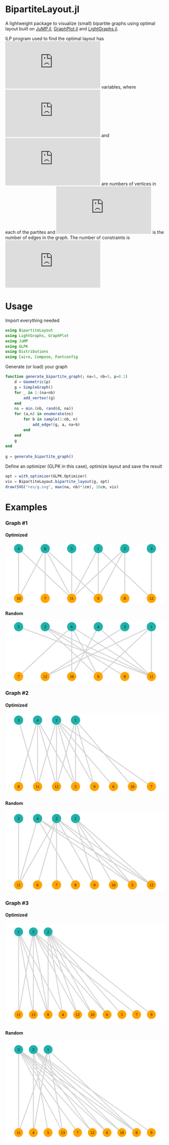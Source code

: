 # BipartiteLayout.jl
A lightweight package to visualize (small) bipartite graphs using optimal layout built on [JuMP.jl](http://www.juliaopt.org/JuMP.jl/v0.15/), [GraphPlot.jl](https://github.com/JuliaGraphs/GraphPlot.jl) and [LightGraphs.jl](https://github.com/JuliaGraphs/LightGraphs.jl).

ILP program used to find the optimal layout has ![equation](https://latex.codecogs.com/svg.latex?%5Cinline%20%7CA%7C%5E2%20&plus;%20%7CB%7C%5E2%20&plus;%20%7CE%7C) variables, where ![equation](https://latex.codecogs.com/svg.latex?%5Cinline%20%7CA%7C) and ![equation](https://latex.codecogs.com/svg.latex?%5Cinline%20%7CB%7C) are numbers of vertices in each of the partites and ![equation](https://latex.codecogs.com/svg.latex?%5Cinline%20%7CE%7C) is the number of edges in the graph. The number of constraints is ![equation](https://latex.codecogs.com/svg.latex?%5Cinline%202%28%7CA%7C%20&plus;%20%7CB%7C%20&plus;%20%7CE%7C%29)

# Usage

Import everything needed

```julia
using BipartiteLayout
using LightGraphs, GraphPlot
using JuMP
using GLPK
using Distributions
using Cairo, Compose, Fontconfig
```

Generate (or load) your graph

```julia
function generate_bipartite_graph(; na=5, nb=5, p=0.1)
    d = Geometric(p)
    g = SimpleGraph()
    for _ in 1:(na+nb)
        add_vertex!(g)
    end
    ns = min.(nb, rand(d, na))
    for (a,n) in enumerate(ns)
        for b in sample(1:nb, n)
            add_edge!(g, a, na+b)
        end
    end
    g
end

g = generate_bipartite_graph()
```

Define an optimizer (GLPK in this case), optimize layout and save the result

```julia
opt = with_optimizer(GLPK.Optimizer)
vis = BipartiteLayout.bipartite_layout(g, opt)
draw(SVG("res/g.svg", max(na, nb)*1cm), 16cm, vis)
```

# Examples

### Graph #1
#### Optimized
![Screenshot](res/ex1.svg)
#### Random
![Screenshot](res/ex1_rand.svg)

### Graph #2
#### Optimized
![Screenshot](res/ex2.svg)
#### Random
![Screenshot](res/ex2_rand.svg)

### Graph #3
#### Optimized
![Screenshot](res/ex3.svg)
#### Random
![Screenshot](res/ex3_rand.svg)
